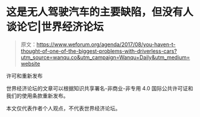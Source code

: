 # 这是无人驾驶汽车的主要缺陷，但没有人谈论它|世界经济论坛

> 原文：<https://www.weforum.org/agenda/2017/08/you-haven-t-thought-of-one-of-the-biggest-problems-with-driverless-cars?utm_source=wanqu.co&utm_campaign=Wanqu+Daily&utm_medium=website>

许可和重新发布

世界经济论坛的文章可以根据知识共享署名-非商业-非专用 4.0 国际公共许可证和我们的使用条款重新发布。

本文仅代表作者个人观点，不代表世界经济论坛。